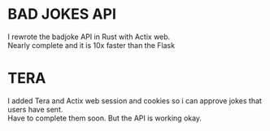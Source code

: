 # BAD JOKES API

I rewrote the badjoke API in Rust with Actix web.  
Nearly complete and it is 10x faster than the Flask 


# TERA

I added Tera and Actix web session and cookies so i can approve jokes that users have sent.  
Have to complete them soon. But the API is working okay.